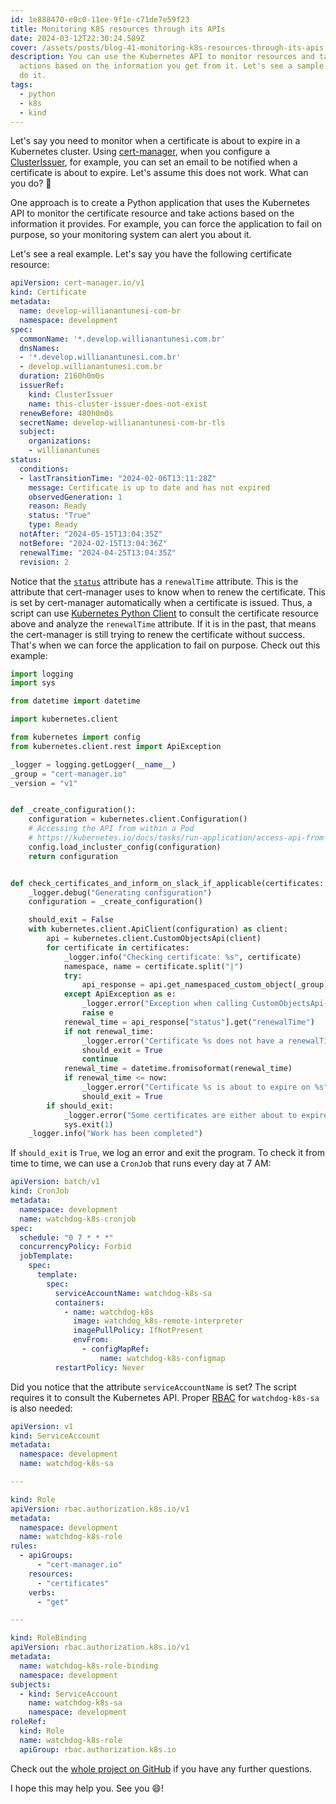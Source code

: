 ```yaml
---
id: 1e888470-e0c0-11ee-9f1e-c71de7e59f23
title: Monitoring K8S resources through its APIs
date: 2024-03-12T22:30:24.589Z
cover: /assets/posts/blog-41-monitoring-k8s-resources-through-its-apis.png
description: You can use the Kubernetes API to monitor resources and take
  actions based on the information you get from it. Let's see a sample of how to
  do it.
tags:
  - python
  - k8s
  - kind
---
```

Let's say you need to monitor when a certificate is about to expire in a Kubernetes cluster. Using [cert-manager](https://cert-manager.io/docs/), when you configure a [ClusterIssuer](https://cert-manager.io/docs/reference/api-docs/#cert-manager.io/v1.ClusterIssuer), for example, you can set an email to be notified when a certificate is about to expire. Let's assume this does not work. What can you do? 🤔

One approach is to create a Python application that uses the Kubernetes API to monitor the certificate resource and take actions based on the information it provides. For example, you can force the application to fail on purpose, so your monitoring system can alert you about it.

Let's see a real example. Let's say you have the following certificate resource:

```yaml
apiVersion: cert-manager.io/v1
kind: Certificate
metadata:
  name: develop-willianantunesi-com-br
  namespace: development
spec:
  commonName: '*.develop.willianantunesi.com.br'
  dnsNames:
  - '*.develop.willianantunesi.com.br'
  - develop.willianantunesi.com.br
  duration: 2160h0m0s
  issuerRef:
    kind: ClusterIssuer
    name: this-cluster-issuer-does-not-exist
  renewBefore: 480h0m0s
  secretName: develop-willianantunesi-com-br-tls
  subject:
    organizations:
    - willianantunes
status:
  conditions:
  - lastTransitionTime: "2024-02-06T13:11:28Z"
    message: Certificate is up to date and has not expired
    observedGeneration: 1
    reason: Ready
    status: "True"
    type: Ready
  notAfter: "2024-05-15T13:04:35Z"
  notBefore: "2024-02-15T13:04:36Z"
  renewalTime: "2024-04-25T13:04:35Z"
  revision: 2
```

Notice that the [`status`](https://cert-manager.io/docs/reference/api-docs/#cert-manager.io/v1.CertificateStatus) attribute has a `renewalTime` attribute. This is the attribute that cert-manager uses to know when to renew the certificate. This is set by cert-manager automatically when a certificate is issued. Thus, a script can use [Kubernetes Python Client](https://github.com/kubernetes-client/python) to consult the certificate resource above and analyze the `renewalTime` attribute. If it is in the past, that means the cert-manager is still trying to renew the certificate without success. That's when we can force the application to fail on purpose. Check out this example:

```python
import logging
import sys

from datetime import datetime

import kubernetes.client

from kubernetes import config
from kubernetes.client.rest import ApiException

_logger = logging.getLogger(__name__)
_group = "cert-manager.io"
_version = "v1"


def _create_configuration():
    configuration = kubernetes.client.Configuration()
    # Accessing the API from within a Pod
    # https://kubernetes.io/docs/tasks/run-application/access-api-from-pod/#directly-accessing-the-rest-api
    config.load_incluster_config(configuration)
    return configuration


def check_certificates_and_inform_on_slack_if_applicable(certificates: list[str], now=datetime.now().astimezone()):
    _logger.debug("Generating configuration")
    configuration = _create_configuration()

    should_exit = False
    with kubernetes.client.ApiClient(configuration) as client:
        api = kubernetes.client.CustomObjectsApi(client)
        for certificate in certificates:
            _logger.info("Checking certificate: %s", certificate)
            namespace, name = certificate.split("|")
            try:
                api_response = api.get_namespaced_custom_object(_group, _version, namespace, "certificates", name)
            except ApiException as e:
                _logger.error("Exception when calling CustomObjectsApi->get_namespaced_custom_object")
                raise e
            renewal_time = api_response["status"].get("renewalTime")
            if not renewal_time:
                _logger.error("Certificate %s does not have a renewalTime", certificate)
                should_exit = True
                continue
            renewal_time = datetime.fromisoformat(renewal_time)
            if renewal_time <= now:
                _logger.error("Certificate %s is about to expire on %s", certificate, renewal_time)
                should_exit = True
        if should_exit:
            _logger.error("Some certificates are either about to expire or invalid. Please fix them ASAP")
            sys.exit(1)
    _logger.info("Work has been completed")
```

If `should_exit` is `True`, we log an error and exit the program. To check it from time to time, we can use a `CronJob` that runs every day at 7 AM:

```yaml
apiVersion: batch/v1
kind: CronJob
metadata:
  namespace: development
  name: watchdog-k8s-cronjob
spec:
  schedule: "0 7 * * *"
  concurrencyPolicy: Forbid
  jobTemplate:
    spec:
      template:
        spec:
          serviceAccountName: watchdog-k8s-sa
          containers:
            - name: watchdog-k8s
              image: watchdog_k8s-remote-interpreter
              imagePullPolicy: IfNotPresent
              envFrom:
                - configMapRef:
                    name: watchdog-k8s-configmap
          restartPolicy: Never
```

Did you notice that the attribute `serviceAccountName` is set? The script requires it to consult the Kubernetes API. Proper [RBAC](https://kubernetes.io/docs/reference/access-authn-authz/rbac/) for `watchdog-k8s-sa` is also needed:

```yaml
apiVersion: v1
kind: ServiceAccount
metadata:
  namespace: development
  name: watchdog-k8s-sa

---

kind: Role
apiVersion: rbac.authorization.k8s.io/v1
metadata:
  namespace: development
  name: watchdog-k8s-role
rules:
  - apiGroups:
      - "cert-manager.io"
    resources:
      - "certificates"
    verbs:
      - "get"

---

kind: RoleBinding
apiVersion: rbac.authorization.k8s.io/v1
metadata:
  name: watchdog-k8s-role-binding
  namespace: development
subjects:
  - kind: ServiceAccount
    name: watchdog-k8s-sa
    namespace: development
roleRef:
  kind: Role
  name: watchdog-k8s-role
  apiGroup: rbac.authorization.k8s.io
```

Check out the [whole project on GitHub](https://github.com/willianantunes/tutorials/tree/master/2024/03/watchdog-k8s) if you have any further questions.

I hope this may help you. See you 😄!
